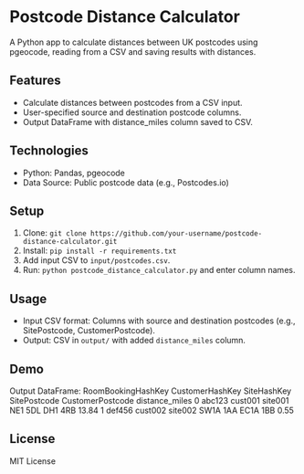# Postcode Distance Calculator

A Python app to calculate distances between UK postcodes using pgeocode, reading from a CSV and saving results with distances.

## Features
- Calculate distances between postcodes from a CSV input.
- User-specified source and destination postcode columns.
- Output DataFrame with distance_miles column saved to CSV.

## Technologies
- Python: Pandas, pgeocode
- Data Source: Public postcode data (e.g., Postcodes.io)

## Setup
1. Clone: `git clone https://github.com/your-username/postcode-distance-calculator.git`
2. Install: `pip install -r requirements.txt`
3. Add input CSV to `input/postcodes.csv`.
4. Run: `python postcode_distance_calculator.py` and enter column names.

## Usage
- Input CSV format: Columns with source and destination postcodes (e.g., SitePostcode, CustomerPostcode).
- Output: CSV in `output/` with added `distance_miles` column.

## Demo

Output DataFrame:
  RoomBookingHashKey CustomerHashKey SiteHashKey SitePostcode CustomerPostcode  distance_miles
0             abc123         cust001     site001      NE1 5DL          DH1 4RB           13.84
1             def456         cust002     site002     SW1A 1AA         EC1A 1BB            0.55

## License
MIT License